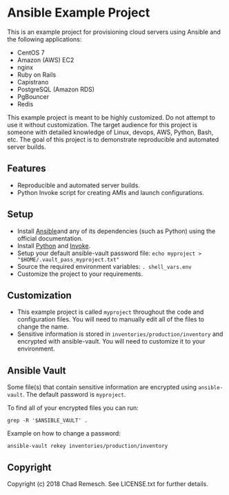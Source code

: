 # Ansible Example Project

This is an example project for provisioning cloud servers using Ansible and the following applications:

* CentOS 7
* Amazon (AWS) EC2
* nginx
* Ruby on Rails
* Capistrano
* PostgreSQL (Amazon RDS)
* PgBouncer
* Redis

This example project is meant to be highly customized.
Do not attempt to use it without customization.
The target audience for this project is someone with detailed knowledge of Linux, devops, AWS, Python, Bash, etc.
The goal of this project is to demonstrate reproducible and automated server builds.

## Features

* Reproducible and automated server builds.
* Python Invoke script for creating AMIs and launch configurations.

## Setup

* Install [Ansible](https://www.ansible.com)and any of its dependencies (such as Python) using the official documentation.
* Install [Python](https://www.python.org) and [Invoke](http://www.pyinvoke.org).
* Setup your default ansible-vault password file: ````echo myproject > "$HOME/.vault_pass_myproject.txt"````
* Source the required environment variables: ````. shell_vars.env````
* Customize the project to your requirements.

## Customization

* This example project is called ````myproject```` throughout the code and configuration files. You will need to manually edit all of the files to change the name.
* Sensitive information is stored in ````inventories/production/inventory```` and encrypted with ansible-vault. You will need to customize it to your environment.

## Ansible Vault

Some file(s) that contain sensitive information are encrypted using ````ansible-vault````.
The default password is ````myproject````.

To find all of your encrypted files you can run:

````grep -R '$ANSIBLE_VAULT' .````

Example on how to change a password:

````ansible-vault rekey inventories/production/inventory````

## Copyright

Copyright (c) 2018 Chad Remesch. See LICENSE.txt for
further details.
